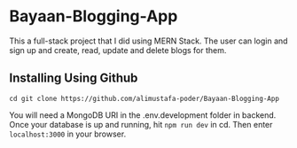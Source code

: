 # Bayaan-Blogging-App
This a full-stack project that I did using MERN Stack. The user can login and sign up and create, read, update and delete blogs for them. 
## Installing Using Github
```
cd git clone https://github.com/alimustafa-poder/Bayaan-Blogging-App
```
You will need a MongoDB URI in the .env.development folder in backend.
Once your database is up and running, hit `npm run dev` in cd. Then enter `localhost:3000` in your browser.
